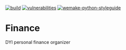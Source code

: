 [![build](https://github.com/sparhomenko/finance/actions/workflows/ci.yaml/badge.svg)](https://github.com/sparhomenko/finance/actions/workflows/ci.yaml)
[![vulnerabilities](https://github.com/sparhomenko/finance/actions/workflows/vulnerabilities.yaml/badge.svg)](https://github.com/sparhomenko/finance/actions/workflows/vulnerabilities.yaml)
[![wemake-python-styleguide](https://img.shields.io/badge/style-wemake-000000.svg)](https://github.com/wemake-services/wemake-python-styleguide)

# Finance
DYI personal finance organizer
